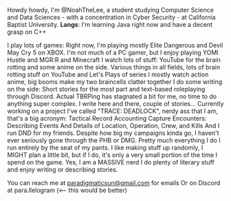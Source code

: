 Howdy howdy, I'm @NoahTheLee, a student studying Computer Science and Data Sciences - with a concentration in Cyber Security - at California Baptist University.
**Langs**: I'm learning Java right now and have a decent grasp on C++

I play lots of games:
  Right now, I'm playing mostly Elite Dangerous and Devil May Cry 5 on XBOX.
  I'm not much of a PC gamer, but I enjoy playing YOMI Hustle and MGR:R and Minecraft
I watch lots of stuff:
  YouTube for the brain rotting and some anime on the side.
  Various things in all fields, lots of brain rotting stuff on YouTube and Let's Plays of series
  I mostly watch action anime, big booms make my two braincells clatter together
I do some writing on the side:
  Short stories for the most part and text-based roleplaying through Discord.
  Actual TBRPing has stagnated a bit for me, no time to do anything super complex.
  I write here and there, couple of stories...
    Currently working on a project I've called "TRACE: DEADLOCK", nerdy ass that I am, that's a big acronym: Tactical Record Accounting Capture Encounters: Describing Events And Details of Location, Operation, Crew, and Kills
And I run DND for my friends.
  Despite how big my campaigns kinda go, I haven't ever seriously gone through the PHB or DMG.
  Pretty much everything I do I run entirely by the seat of my pants.
  I like making stuff up randomly, I MIGHT plan a little bit, but if I do, it's only a very small portion of the time I spend on the game.
  Yes, I am a MASSIVE nerd
I do plenty of literary stuff and enjoy writing or describing stories.

You can reach me at paradigmaticsun@gmail.com for emails
Or on Discord at para.llelogram (<-- this would be better)
